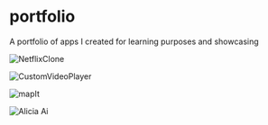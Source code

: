 # portfolio
A portfolio of apps I created for learning purposes and showcasing


![NetflixClone](https://github.com/malach1/portfolio/assets/5972850/f299cc56-ea9e-40e7-952d-9fa27251d480)


![CustomVideoPlayer](https://github.com/malach1/portfolio/assets/5972850/e8b89cfb-f5ff-4974-bb2a-cecc5feddaf8)


![mapIt](https://github.com/malach1/portfolio/assets/5972850/f5f7d4bc-132a-4a7b-bd96-41643a2d9e23)


![Alicia Ai](https://github.com/malach1/portfolio/assets/5972850/a05728c2-0c24-4a3e-a0b9-aa1110b10b31)
